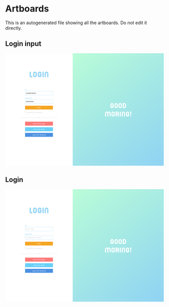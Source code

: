 # Artboards

This is an autogenerated file showing all the artboards. Do not edit it directly.

## Login input

![Login input](./.exportedArtboards/Project_2/Login%20input.png)


## Login

![Login](./.exportedArtboards/Project_2/Login.png)

